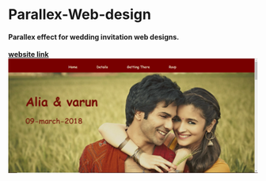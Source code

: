 # Parallex-Web-design
<h4>Parallex effect for wedding invitation web designs.</h4>
<a href="https://parallexweddinginvitation.netlify.com/"><strong>website link</<strong></a>
<img src="ss/ss.PNG" alt="Website screenshot"/>

